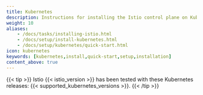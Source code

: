 ```yaml
---
title: Kubernetes
description: Instructions for installing the Istio control plane on Kubernetes and adding virtual machines into the mesh.
weight: 10
aliases:
    - /docs/tasks/installing-istio.html
    - /docs/setup/install-kubernetes.html
    - /docs/setup/kubernetes/quick-start.html
icon: kubernetes
keywords: [kubernetes,install,quick-start,setup,installation]
content_above: true
---
```


{{< tip >}}
Istio {{< istio_version >}} has been tested with these Kubernetes releases: {{< supported_kubernetes_versions >}}.
{{< /tip >}}

